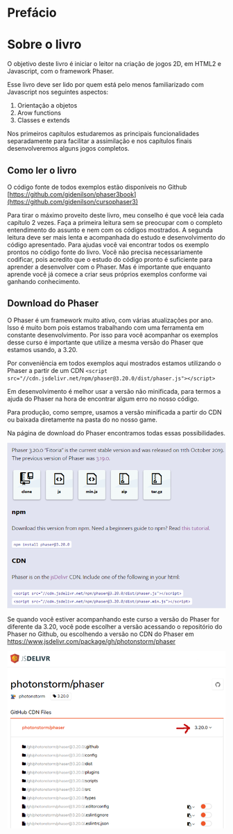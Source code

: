 # Prefácio

# Sobre o livro
O objetivo deste livro é iniciar o leitor na criação de jogos 2D, em HTML2 e Javascript, com o framework Phaser.

Esse livro deve ser lido por quem está pelo menos familiarizado com Javascript nos seguintes aspectos:

1. Orientação a objetos
2. Arow functions
3. Classes e extends

Nos primeiros capítulos estudaremos as principais funcionalidades separadamente para facilitar a assimilação e nos capítulos finais desenvolveremos alguns jogos completos.

## Como ler o livro
O código fonte de todos exemplos estão disponíveis no Github [https://github.com/gidenilson/phaser3book](https://github.com/gidenilson/cursophaser3)

Para tirar o máximo proveito deste livro, meu conselho é que você leia cada capítulo 2 vezes. Faça a primeira leitura sem se preocupar com o completo entendimento do assunto e nem com os códigos mostrados. A segunda leitura deve ser mais lenta e acompanhada do estudo e desenvolvimento do código apresentado. Para ajudas você vai encontrar todos os exemplo prontos no código fonte do livro. Você não precisa necessariamente codificar, pois acredito que o estudo do código pronto é suficiente para aprender a desenvolver com o Phaser. Mas é importante que enquanto aprende você já comece a criar seus próprios exemplos conforme vai ganhando conhecimento.

## Download do Phaser
O Phaser é um framework muito ativo, com várias atualizações por ano. Isso é muito bom pois estamos trabalhando com uma ferramenta em constante desenvolvimento. Por isso para você acompanhar os exemplos desse curso é importante que utilize a mesma versão do Phaser que estamos usando, a 3.20.

Por conveniência em todos exemplos aqui mostrados estamos utilizando o Phaser a partir de um CDN ``<script src="//cdn.jsdelivr.net/npm/phaser@3.20.0/dist/phaser.js"></script>``

Em desenvolvimento é melhor usar a versão não minificada, para termos a ajuda do Phaser na hora de encontrar algum erro no nosso código.

Para produção, como sempre, usamos a versão minificada a partir do CDN ou baixada diretamente na pasta do no nosso game.

Na página de download do Phaser encontramos todas essas possibilidades.

![fig A](resources/img/figA.png)

Se quando você estiver acompanhando este curso a versão do Phaser for diferente da 3.20, você pode escolher a versão acessando o repositório do Phaser no Github, ou escolhendo a versão no CDN do Phaser em <https://www.jsdelivr.com/package/gh/photonstorm/phaser>

![fig B](resources/img/figB.png)
